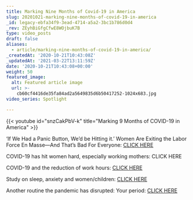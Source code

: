 ```yaml
---
title: Marking Nine Months of Covid-19 in America
slug: 20201021-marking-nine-months-of-covid-19-in-america
_id: legacy-ebfa34f9-3ead-4714-a5a2-3bc1b786d0d4
_rev: ZEyhBiGfgCfwE8WOjbuK7B
type: video_posts
draft: false
aliases:
  - article/marking-nine-months-of-covid-19-in-america/
_createdAt: '2020-10-21T10:43:08Z'
_updatedAt: '2021-03-22T13:11:59Z'
date: '2020-10-21T10:43:08+00:00'
weight: 50
featured_image:
  alt: Featured article image
  url: >-
    cb60cf4416de35fa84ad2a5649835d6b50417252-1024x683.jpg
video_series: Spotlight

---
```

{{< youtube id="snzCakPbV-k" title="Marking 9 Months of COVID-19 in America" >}}

‘If We Had a Panic Button, We’d be Hitting it.’ Women Are Exiting the Labor Force En Masse—And That’s Bad For Everyone: [CLICK HERE](https://time.com/5900583/women-workforce-economy-covid/)

COVID-19 has hit women hard, especially working mothers: CLICK HERE

COVID-19 and the reduction of work hours: [CLICK HERE](https://onlinelibrary.wiley.com/doi/full/10.1111/gwao.12506)

Study on sleep, anxiety and women/children: [CLICK HERE](https://onlinelibrary.wiley.com/doi/10.1111/jsr.13201)

Another routine the pandemic has disrupted: Your period: [CLICK HERE](https://www.washingtonpost.com/lifestyle/wellness/coronavirus-period-menstruation-disruption/2020/08/21/0966b79a-e332-11ea-b69b-64f7b0477ed4_story.html)